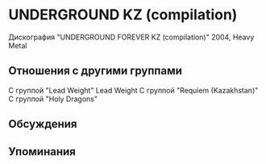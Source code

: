 # UNDERGROUND KZ (compilation)

Дискография
"UNDERGROUND FOREVER KZ (compilation)" 2004, Heavy Metal

## Отношения с другими группами

C группой "Lead Weight" Lead Weight
C группой "Requiem (Kazakhstan)" 
C группой "Holy Dragons" 

## Обсуждения


## Упоминания

